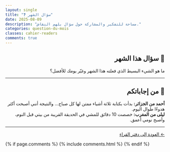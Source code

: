 ```yaml
---
layout: single
title: "❓ سؤال الشهر"
date: 2025-08-09
description: "مساحة للتفكير والمشاركة حول سؤال يلهم النقاش."
categories: question-du-mois
classes: cahier-readers
comments: true
---
```


<div dir="rtl">

## 🌟 سؤال هذا الشهر

<div class="monthly-question">
ما هو الشيء البسيط الذي فعلته هذا الشهر وغيّر يومك للأفضل؟
</div>

---

## 💬 من إجاباتكم

<div class="reader-answer">
<strong>أحمد من الجزائر:</strong>  
بدأت بكتابة ثلاثة أشياء ممتن لها كل صباح... والنتيجة أنني أصبحت أكثر هدوءًا طوال اليوم.
</div>

<div class="reader-answer">
<strong>ليلى من المغرب:</strong>  
خصصت 10 دقائق للمشي في الحديقة القريبة من بيتي قبل النوم، وأصبح نومي أعمق.
</div>

---

<a class="back-to-messages" href="/cahier-des-lecteurs/">← العودة إلى دفتر القراء</a>

</div>

{% if page.comments %}
  {% include comments.html %}
{% endif %}
